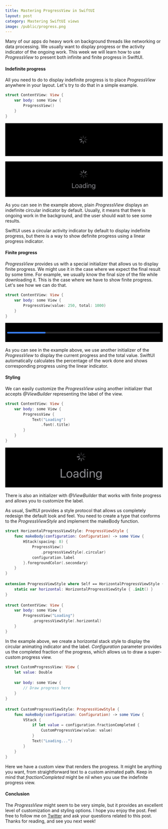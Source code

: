 ```yaml
---
title: Mastering ProgressView in SwiftUI
layout: post
category: Mastering SwiftUI views
image: /public/progress.png
---
```


Many of our apps do heavy work on background threads like networking or data processing. We usually want to display progress or the activity indicator of the ongoing work. This week we will learn how to use *ProgressView* to present both infinite and finite progress in SwiftUI.

#### Indefinite progress
All you need to do to display indefinite progress is to place *ProgressView* anywhere in your layout. Let's try to do that in a simple example.

```swift
struct ContentView: View {
    var body: some View {
        ProgressView()
    }
}
```

![progress](/public/progress2.png)



![progress](/public/progress.png)

As you can see in the example above, plain *ProgressView* displays an indefinite circular indicator by default. Usually, it means that there is ongoing work in the background, and the user should wait to see some results.

SwiftUI uses a circular activity indicator by default to display indefinite progress, but there is a way to show definite progress using a linear progress indicator.

#### Finite progress
*ProgressView* provides us with a special initializer that allows us to display finite progress. We might use it in the case where we expect the final result by some time. For example, we usually know the final size of the file while downloading it. This is the case where we have to show finite progress. Let's see how we can do that.

```swift
struct ContentView: View {
    var body: some View {
        ProgressView(value: 250, total: 1000)
    }
}
```

![progress](/public/progress1.png)

As you can see in the example above, we use another initializer of the *ProgressView* to display the current progress and the total value. SwiftUI automatically calculates the percentage of the work done and shows corresponding progress using the linear indicator.

#### Styling
We can easily customize the *ProgressView* using another initializer that accepts *@ViewBuilder* representing the label of the view.

```swift
struct ContentView: View {
    var body: some View {
        ProgressView {
            Text("Loading")
                .font(.title)
        }
    }
}
```

![progress](/public/progress3.png)

There is also an initializer with *@ViewBuilder* that works with finite progress and allows you to customize the label.


As usual, SwiftUI provides a style protocol that allows us completely redesign the default look and feel. You need to create a type that conforms to the *ProgressViewStyle* and implement the makeBody function.

```swift
struct HorizontalProgressViewStyle: ProgressViewStyle {
    func makeBody(configuration: Configuration) -> some View {
        HStack(spacing: 8) {
            ProgressView()
                .progressViewStyle(.circular)
            configuration.label
        }.foregroundColor(.secondary)
    }
}

extension ProgressViewStyle where Self == HorizontalProgressViewStyle {
    static var horizontal: HorizontalProgressViewStyle { .init() }
}

struct ContentView: View {
    var body: some View {
        ProgressView("Loading")
            .progressViewStyle(.horizontal)
    }
}
```

In the example above, we create a horizontal stack style to display the circular animating indicator and the label. *Configuration* parameter provides us the completed fraction of the progress, which allows us to draw a super-custom progress view. 

```swift
struct CustomProgressView: View {
    let value: Double

    var body: some View {
        // Draw progress here
    }
}

struct CustomProgressViewStyle: ProgressViewStyle {
    func makeBody(configuration: Configuration) -> some View {
        VStack {
            if let value = configuration.fractionCompleted {
                CustomProgressView(value: value)
            }
            Text("Loading...")
        }
    }
}
```

Here we have a custom view that renders the progress. It might be anything you want, from straightforward text to a custom animated path. Keep in mind that *fractionCompleted* might be nil when you use the indefinite progress view.

#### Conclusion
The *ProgressView* might seem to be very simple, but it provides an excellent level of customization and styling options. I hope you enjoy the post. Feel free to follow me on [Twitter](https://twitter.com/mecid) and ask your questions related to this post. Thanks for reading, and see you next week!
